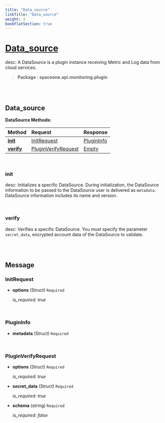 ```yaml
---
title: "Data_source"
linkTitle: "Data_source"
weight: 3
bookFlatSection: true
---
```

# [Data_source](#Data_source)
desc: A DataSource is a plugin instance receiving Metric and Log data from cloud services.


>  **Package : spaceone.api.monitoring.plugin**

<br>
<br>

## Data_source





**DataSource Methods:**


| Method | Request | Response |
| :----- | :-------- | :-------- |
| [**init**](./DataSource#init) | [InitRequest](DataSource#initrequest) | [PluginInfo](./DataSource#plugininfo) |
| [**verify**](./DataSource#verify) | [PluginVerifyRequest](DataSource#pluginverifyrequest) | [Empty](./DataSource#empty) |



    
<br>

### init

desc: Initializes a specific DataSource. During initialization, the DataSource information to be passed to the DataSource user is delivered as `metadata`. DataSource information includes its name and version.








    
<br>

### verify

desc: Verifies a specific DataSource. You must specify the parameter `secret_data`, encrypted account data of the DataSource to validate.








    


<br>
<br>

## Message



### InitRequest
* **options** (Struct)  `Required` 

  *is_required: true*

    <br>

### PluginInfo
* **metadata** (Struct)  `Required` 

    <br>

### PluginVerifyRequest
* **options** (Struct)  `Required` 

  *is_required: true*

    
* **secret_data** (Struct)  `Required` 

  *is_required: true*

    
* **schema** (string)  `Required` 

  *is_required: false*

    <br>
